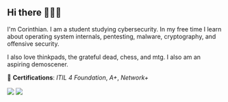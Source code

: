 ## Hi there 🕵🏻‍♂️
I'm Corinthian. I am a student studying cybersecurity. In my free time I learn about operating system internals, pentesting, malware, cryptography, and offensive security.

I also love thinkpads, the grateful dead, chess, and mtg. I also am an aspiring demoscener.

🍻 **Certifications**: *ITIL 4 Foundation*, *A+*, *Network+*

<a>
  <img align="center" src="https://github-readme-stats.vercel.app/api?username=th3corinthian&show_icons=true&theme=dark" />
</a>
<a>
  <img align="center" src="https://github-readme-stats.vercel.app/api/top-langs/?username=th3corinthian&layout=compact&show_icons=true&theme=dark" />
</a>
